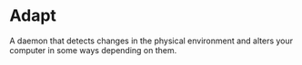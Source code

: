 Adapt
=====

A daemon that detects changes in the physical environment and alters your computer in some ways depending on them.
